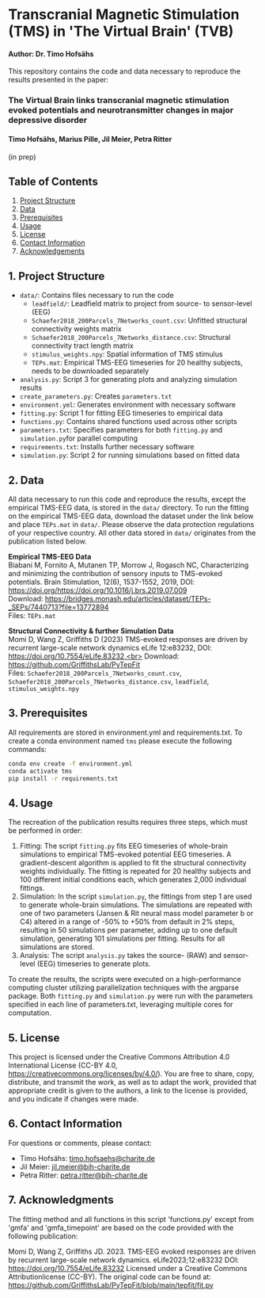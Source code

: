 # Transcranial Magnetic Stimulation (TMS) in 'The Virtual Brain' (TVB)
#### Author: Dr. Timo Hofsähs

This repository contains the code and data necessary to reproduce the results presented in the paper:


### The Virtual Brain links transcranial magnetic stimulation evoked potentials and neurotransmitter changes in major depressive disorder
#### Timo Hofsähs, Marius Pille, Jil Meier, Petra Ritter  
(in prep)

## Table of Contents
1. [Project Structure](#1-project-structure)
2. [Data](#2-data)
3. [Prerequisites](#3-Prerequisites)
4. [Usage](#4-usage)
5. [License](#5-license)
6. [Contact Information](#6-contact-information)
7. [Acknowledgements](#7-acknowledgements)


## 1. Project Structure

- `data/`: Contains files necessary to run the code
  - `leadfield/`: Leadfield matrix to project from source- to sensor-level (EEG)
  - `Schaefer2018_200Parcels_7Networks_count.csv`: Unfitted structural connectivity weights matrix
  - `Schaefer2018_200Parcels_7Networks_distance.csv`: Structural connectivity tract length matrix
  - `stimulus_weights.npy`: Spatial information of TMS stimulus
  - `TEPs.mat`: Empirical TMS-EEG timeseries for 20 healthy subjects, needs to be downloaded separately
- `analysis.py`: Script 3 for generating plots and analyzing simulation results
- `create_parameters.py`: Creates `parameters.txt`
- `environment.yml`: Generates environment with necessary software
- `fitting.py`: Script 1 for fitting EEG timeseries to empirical data
- `functions.py`: Contains shared functions used across other scripts
- `parameters.txt`: Specifies parameters for both `fitting.py` and `simulation.py`for parallel computing
- `requirements.txt`: Installs further necessary software
- `simulation.py`: Script 2 for running simulations based on fitted data


## 2. Data

All data necessary to run this code and reproduce the results, except the empirical TMS-EEG data, is stored in the `data/` directory. To run the fitting on the empirical TMS-EEG data, download the dataset under the link below and place `TEPs.mat` in `data/`. Please observe the data protection regulations of your respective country. All other data stored in `data/` originates from the publication listed below.

**Empirical TMS-EEG Data**<br>
Biabani M, Fornito A, Mutanen TP, Morrow J, Rogasch NC, Characterizing and minimizing the contribution of sensory inputs to TMS-evoked potentials. Brain Stimulation, 12(6), 1537-1552, 2019, DOI: https://doi.org/https://doi.org/10.1016/j.brs.2019.07.009<br>
Download: https://bridges.monash.edu/articles/dataset/TEPs-_SEPs/7440713?file=13772894<br>
Files: `TEPs.mat`

**Structural Connectivity & further Simulation Data**<br>
Momi D, Wang Z, Griffiths D (2023) TMS-evoked responses are driven by recurrent large-scale network dynamics eLife 12:e83232, DOI: https://doi.org/10.7554/eLife.83232,<br>
Download: https://github.com/GriffithsLab/PyTepFit<br>
Files: `Schaefer2018_200Parcels_7Networks_count.csv`, `Schaefer2018_200Parcels_7Networks_distance.csv`, `leadfield`, `stimulus_weights.npy`


## 3. Prerequisites

All requirements are stored in environment.yml and requirements.txt. To create a conda environment named `tms` please execute the following commands:

```bash
conda env create -f environment.yml
conda activate tms
pip install -r requirements.txt
```


## 4. Usage

The recreation of the publication results requires three steps, which must be performed in order:
1. Fitting: The script `fitting.py` fits EEG timeseries of whole-brain simulations to empirical TMS-evoked potential EEG timeseries. A gradient-descent algorithm is applied to fit the structural connectivity weights individually. The fitting is repeated for 20 healthy subjects and 100 different initial conditions each, which generates 2,000 individual fittings.
2. Simulation: In the script `simulation.py`, the fittings from step 1 are used to generate whole-brain simulations. The simulations are repeated with one of two parameters (Jansen & Rit neural mass model parameter b or C4) altered in a range of -50% to +50% from default in 2% steps, resulting in 50 simulations per parameter, adding up to one default simulation, generating 101 simulations per fitting. Results for all simulations are stored. 
3. Analysis: The script `analysis.py` takes the source- (RAW) and sensor-level (EEG) timeseries to generate plots.

To create the results, the scripts were executed on a high-performance computing cluster utilizing parallelization techniques with the argparse package. Both `fitting.py` and `simulation.py` were run with the parameters specified in each line of parameters.txt, leveraging multiple cores for computation.


## 5. License

This project is licensed under the Creative Commons Attribution 4.0 International License (CC-BY 4.0, https://creativecommons.org/licenses/by/4.0/). You are free to share, copy, distribute, and transmit the work, as well as to adapt the work, provided that appropriate credit is given to the authors, a link to the license is provided, and you indicate if changes were made.


## 6. Contact Information

For questions or comments, please contact:
- Timo Hofsähs: timo.hofsaehs@charite.de
- Jil Meier: jil.meier@bih-charite.de
- Petra Ritter: petra.ritter@bih-charite.de


## 7. Acknowledgments

The fitting method and all functions in this script 'functions.py' except from 'gmfa' and  'gmfa_timepoint' are based on the code provided with the following publication:

Momi D, Wang Z, Griffiths JD. 2023. TMS-EEG evoked responses are driven by recurrent large-scale network dynamics. eLife2023;12:e83232 DOI: https://doi.org/10.7554/eLife.83232 
Licensed under a Creative Commons Attributionlicense (CC-BY). The original code can be found at: https://github.com/GriffithsLab/PyTepFit/blob/main/tepfit/fit.py